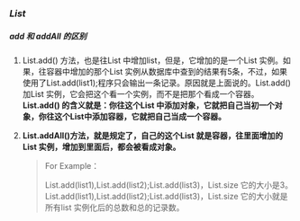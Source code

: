 ### *List*

##### add 和 addAll 的区别

1. List.add() 方法，也是往List 中增加list，但是，它增加的是一个List 实例。如果，往容器中增加的那个List 实例从数据库中查到的结果有5条，不过，如果使用了List.add(list1);程序只会输出一条记录。原因就是上面说的。List.add() 加List 实例，它会把这个看一个实例，而不是把那个看成一个容器。**List.add() 的含义就是：你往这个List 中添加对象，它就把自己当初一个对象，你往这个List中添加容器，它就把自己当成一个容器。**

2. **List.addAll()方法，就是规定了，自己的这个List 就是容器，往里面增加的List 实例，增加到里面后，都会被看成对象。**

   > For Example：
   >
   > List.add(list1),List.add(list2);List.add(list3)，List.size 它的大小是3。List.add(list1),List.add(list2);List.add(list3)，List.size 它的大小就是所有list 实例化后的总数和总的记录数。

